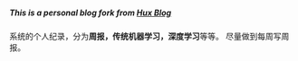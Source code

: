 ##### This is a personal blog fork from [Hux Blog](https://github.com/Huxpro/huxpro.github.io)

系统的个人纪录，分为**周报，传统机器学习，深度学习**等等。 尽量做到每周写周报。

